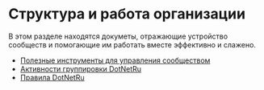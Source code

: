 # Структура и работа организации

В этом разделе находятся докуметы, отражающие устройство сообществ и помогающие им работать вместе эффективно и слажено.

- [Полезные инструменты для управления сообществом](Tools.md)
- [Активности группировки DotNetRu](Activities.md)
- [Правила DotNetRu](Rules.md)

